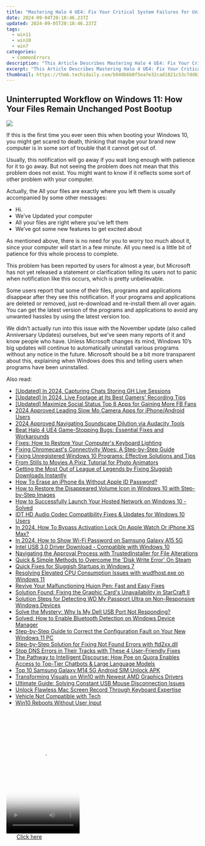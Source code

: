 ```yaml
---
title: "Mastering Halo 4 UE4: Fix Your Critical System Failures for Uninterrupted Playtime"
date: 2024-09-04T20:18:46.237Z
updated: 2024-09-05T20:18:46.237Z
tags:
  - win11
  - win10
  - win7
categories:
  - CommonErrors
description: "This Article Describes Mastering Halo 4 UE4: Fix Your Critical System Failures for Uninterrupted Playtime"
excerpt: "This Article Describes Mastering Halo 4 UE4: Fix Your Critical System Failures for Uninterrupted Playtime"
thumbnail: https://thmb.techidaily.com/b940b6b0f5ea7e32cad1821c53c7dd63eece1d15c1851d2a65f8ffeb1e28c4c2.jpg
---
```


## Uninterrupted Workflow on Windows 11: How Your Files Remain Unchanged Post Bootup

![](https://images.drivereasy.com/wp-content/uploads/2016/12/img_583fc83c612da-600x266.png)
  
 If this is the first time you ever seen this when booting your Windows 10, you might get scared to death, thinking that maybe your brand new computer is in some sort of trouble that it cannot get out of.
  
 Usually, this notification will go away if you wait long enough with patience for it to go away. But not seeing the problem does not mean that this problem does not exist. You might want to know if it reflects some sort of other problem with your computer.
  
 Actually, the All your files are exactly where you left them is usually accompanied by some other messages:
  
* Hi.
* We’ve Updated your computer
* All your files are right where you’ve left them
* We’ve got some new features to get excited about
  
 As mentioned above, there is no need for you to worry too much about it, since your computer will start in a few minute. All you need is a little bit of patience for this whole process to complete.
  
 This problem has been reported by users for almost a year, but Microsoft has not yet released a statement or clarification telling its users not to panic when notification like this occurs, which is pretty unbelievable.
  
 Some users report that some of their files, programs and applications disappear after they see this notification. If your programs and applications are deleted or removed, just re-download and re-install them all over again. You can get the latest version of the programs and applications to avoid any unwanted hassles by using the latest version too.
  
 We didn’t actually run into this issue with the November update (also called Anniversary Updates) ourselves, but we’ve seen many reports of it and know people who have. Unless Microsoft changes its mind, Windows 10’s big updates will continue to automatically uninstall various programs without any notice in the future. Microsoft should be a bit more transparent about this, explaining when Windows does this and telling users when programs have been uninstalled.


<ins class="adsbygoogle"
     style="display:block"
     data-ad-format="autorelaxed"
     data-ad-client="ca-pub-7571918770474297"
     data-ad-slot="1223367746"></ins>



<ins class="adsbygoogle"
     style="display:block"
     data-ad-client="ca-pub-7571918770474297"
     data-ad-slot="8358498916"
     data-ad-format="auto"
     data-full-width-responsive="true"></ins>

<span class="atpl-alsoreadstyle">Also read:</span>
<div><ul>
<li><a href="https://digital-screen-recording.techidaily.com/updated-in-2024-capturing-chats-storing-gh-live-sessions/"><u>[Updated] In 2024, Capturing Chats  Storing GH Live Sessions</u></a></li>
<li><a href="https://remote-screen-capture.techidaily.com/updated-in-2024-live-footage-at-its-best-gamers-recording-tips/"><u>[Updated] In 2024, Live Footage at Its Best  Gamers' Recording Tips</u></a></li>
<li><a href="https://facebook-videos.techidaily.com/updated-maximize-social-status-top-8-apps-for-gaining-more-fb-fans/"><u>[Updated] Maximize Social Status  Top 8 Apps for Gaining More FB Fans</u></a></li>
<li><a href="https://extra-approaches.techidaily.com/2024-approved-leading-slow-mo-camera-apps-for-iphoneandroid-users/"><u>2024 Approved  Leading Slow Mo Camera Apps for iPhone/Android Users</u></a></li>
<li><a href="https://extra-approaches.techidaily.com/2024-approved-navigating-soundscape-dilution-via-audacity-tools/"><u>2024 Approved  Navigating Soundscape Dilution via Audacity Tools</u></a></li>
<li><a href="https://common-error.techidaily.com/beat-halo-4-ue4-game-stopping-bugs-essential-fixes-and-workarounds/"><u>Beat Halo 4 UE4 Game-Stopping Bugs: Essential Fixes and Workarounds</u></a></li>
<li><a href="https://common-error.techidaily.com/fixes-how-to-restore-your-computers-keyboard-lighting/"><u>Fixes: How to Restore Your Computer's Keyboard Lighting</u></a></li>
<li><a href="https://common-error.techidaily.com/fixing-chromecasts-connectivity-woes-a-step-by-step-guide/"><u>Fixing Chromecast's Connectivity Woes: A Step-by-Step Guide</u></a></li>
<li><a href="https://common-error.techidaily.com/fixing-unregistered-windows-10-programs-effective-solutions-and-tips/"><u>Fixing Unregistered Windows 10 Programs: Effective Solutions and Tips</u></a></li>
<li><a href="https://fox-hovers.techidaily.com/from-stills-to-movies-a-pixiz-tutorial-for-photo-animators/"><u>From Stills to Movies  A Pixiz Tutorial for Photo Animators</u></a></li>
<li><a href="https://common-error.techidaily.com/getting-the-most-out-of-league-of-legends-by-fixing-sluggish-downloads-instantly/"><u>Getting the Most Out of League of Legends by Fixing Sluggish Downloads Instantly</u></a></li>
<li><a href="https://apple-account.techidaily.com/how-to-erase-an-iphone-6s-without-apple-id-password-by-drfone-ios/"><u>How To Erase an iPhone 6s Without Apple ID Password?</u></a></li>
<li><a href="https://common-error.techidaily.com/how-to-restore-the-disappeared-volume-icon-in-windows-10-with-step-by-step-images/"><u>How to Restore the Disappeared Volume Icon in Windows 10 with Step-by-Step Images</u></a></li>
<li><a href="https://common-error.techidaily.com/1723211673739-how-to-successfully-launch-your-hosted-network-on-windows-10-solved/"><u>How to Successfully Launch Your Hosted Network on Windows 10 - Solved</u></a></li>
<li><a href="https://sound-issues.techidaily.com/idt-hd-audio-codec-compatibility-fixes-and-updates-for-windows-10-users/"><u>IDT HD Audio Codec Compatibility Fixes & Updates for Windows 10 Users</u></a></li>
<li><a href="https://activate-lock.techidaily.com/in-2024-how-to-bypass-activation-lock-on-apple-watch-or-iphone-xs-max-by-drfone-ios/"><u>In 2024, How To Bypass Activation Lock On Apple Watch Or iPhone XS Max?</u></a></li>
<li><a href="https://android-unlock.techidaily.com/in-2024-how-to-show-wi-fi-password-on-samsung-galaxy-a15-5g-by-drfone-android/"><u>In 2024, How to Show Wi-Fi Password on Samsung Galaxy A15 5G</u></a></li>
<li><a href="https://win-dash.techidaily.com/intel-usb-30-driver-download-compatible-with-windows-10/"><u>Intel USB 3.0 Driver Download - Compatible with Windows 10</u></a></li>
<li><a href="https://common-error.techidaily.com/navigating-the-approval-process-with-trustedinstaller-for-file-alterations/"><u>Navigating the Approval Process with TrustedInstaller for File Alterations</u></a></li>
<li><a href="https://common-error.techidaily.com/quick-and-simple-methods-to-overcome-the-disk-write-error-on-steam/"><u>Quick & Simple Methods to Overcome the 'Disk Write Error' On Steam</u></a></li>
<li><a href="https://common-error.techidaily.com/quick-fixes-for-sluggish-startups-in-windows-7/"><u>Quick Fixes for Sluggish Startups in Windows 7</u></a></li>
<li><a href="https://common-error.techidaily.com/resolving-elevated-cpu-consumption-issues-with-wudfhostexe-on-windows-11/"><u>Resolving Elevated CPU Consumption Issues with wudfhost.exe on Windows 11</u></a></li>
<li><a href="https://common-error.techidaily.com/1723212020589-revive-your-malfunctioning-huion-pen-fast-and-easy-fixes/"><u>Revive Your Malfunctioning Huion Pen: Fast and Easy Fixes</u></a></li>
<li><a href="https://common-error.techidaily.com/solution-found-fixing-the-graphic-cards-unavailability-in-starcraft-ii/"><u>Solution Found: Fixing the Graphic Card's Unavailability in StarCraft II</u></a></li>
<li><a href="https://common-error.techidaily.com/solution-steps-for-detecting-wd-my-passport-ultra-on-non-responsive-windows-devices/"><u>Solution Steps for Detecting WD My Passport Ultra on Non-Responsive Windows Devices</u></a></li>
<li><a href="https://common-error.techidaily.com/solve-the-mystery-why-is-my-dell-usb-port-not-responding/"><u>Solve the Mystery: Why Is My Dell USB Port Not Responding?</u></a></li>
<li><a href="https://common-error.techidaily.com/solved-how-to-enable-bluetooth-detection-on-windows-device-manager/"><u>Solved: How to Enable Bluetooth Detection on Windows Device Manager</u></a></li>
<li><a href="https://common-error.techidaily.com/step-by-step-guide-to-correct-the-configuration-fault-on-your-new-windows-11-pc/"><u>Step-by-Step Guide to Correct the Configuration Fault on Your New Windows 11 PC</u></a></li>
<li><a href="https://tech-renaissance.techidaily.com/step-by-step-solution-for-fixing-not-found-errors-with-ftd2xxdll/"><u>Step-by-Step Solution for Fixing Not Found Errors with ftd2xx.dll</u></a></li>
<li><a href="https://common-error.techidaily.com/stop-dns-errors-in-their-tracks-with-these-4-user-friendly-fixes/"><u>Stop DNS Errors in Their Tracks with These 4 User-Friendly Fixes</u></a></li>
<li><a href="https://tech-revival.techidaily.com/the-pathway-to-intelligent-discourse-how-poe-on-quora-enables-access-to-top-tier-chatbots-and-large-language-models/"><u>The Pathway to Intelligent Discourse: How Poe on Quora Enables Access to Top-Tier Chatbots & Large Language Models</u></a></li>
<li><a href="https://sim-unlock.techidaily.com/top-10-samsung-galaxy-m14-5g-android-sim-unlock-apk-by-drfone-android/"><u>Top 10 Samsung Galaxy M14 5G Android SIM Unlock APK</u></a></li>
<li><a href="https://network-issues.techidaily.com/transforming-visuals-on-win10-with-newest-amd-graphics-drivers/"><u>Transforming Visuals on Win10 with Newest AMD Graphics Drivers</u></a></li>
<li><a href="https://common-error.techidaily.com/ultimate-guide-solving-constant-usb-mouse-disconnection-issues/"><u>Ultimate Guide: Solving Constant USB Mouse Disconnection Issues</u></a></li>
<li><a href="https://desktop-recording.techidaily.com/unlock-flawless-mac-screen-record-through-keyboard-expertise/"><u>Unlock Flawless Mac Screen Record Through Keyboard Expertise</u></a></li>
<li><a href="https://driver-error.techidaily.com/vehicle-not-compatible-with-tech/"><u>Vehicle Not Compatible with Tech</u></a></li>
<li><a href="https://common-error.techidaily.com/win10-reboots-without-user-input/"><u>Win10 Reboots Without User Input</u></a></li>
</ul></div>

<!-- affiliate ads begin -->
<span id="1702748">
					<video width="192" height="320" style="cursor:pointer"
           poster="//a.impactradius-go.com/display-clicktoplayimage/1702748.png"
           onclick="if(!this.playClicked){this.play();this.setAttribute('controls',true);this.playClicked=true;}">
	   <source src="//a.impactradius-go.com/display-ad/18544-1702748">
	   <img src="//a.impactradius-go.com/display-clicktoplayimage/1702748.png" style="border: none; height: 100%; width: 100%; object-fit: contain">
	</video>
	<div style="width:120px;text-align:center"><a href="javascript:window.open(decodeURIComponent('https%3A%2F%2Ftwopages.pxf.io%2Fc%2F5597632%2F1702748%2F18544'), '_blank');void(0);">Click here</a></div>
</span>
<img height="0" width="0" src="https://imp.pxf.io/i/5597632/1702748/18544" style="position:absolute;visibility:hidden;" border="0" />
<!-- affiliate ads end -->